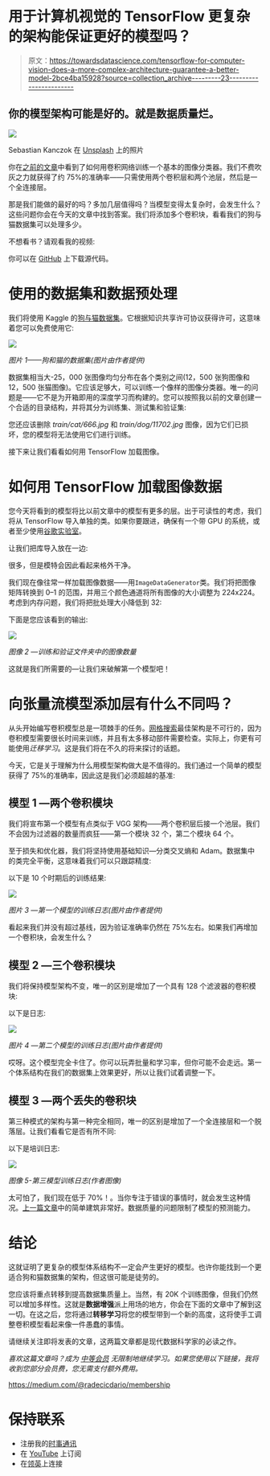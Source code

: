 # 用于计算机视觉的 TensorFlow 更复杂的架构能保证更好的模型吗？

> 原文：<https://towardsdatascience.com/tensorflow-for-computer-vision-does-a-more-complex-architecture-guarantee-a-better-model-2bce4ba15928?source=collection_archive---------23----------------------->

## 你的模型架构可能是好的。就是数据质量烂。

![](img/18199c0b30efae5233750f118781b885.png)

Sebastian Kanczok 在 [Unsplash](https://unsplash.com/s/photos/computer-science?utm_source=unsplash&utm_medium=referral&utm_content=creditCopyText) 上的照片

你在[之前的文章](/tensorflow-for-computer-vision-how-to-train-image-classifier-with-convolutional-neural-networks-77f2fd6ed152)中看到了如何用卷积网络训练一个基本的图像分类器。我们不费吹灰之力就获得了约 75%的准确率——只需使用两个卷积层和两个池层，然后是一个全连接层。

那是我们能做的最好的吗？多加几层值得吗？当模型变得太复杂时，会发生什么？这些问题你会在今天的文章中找到答案。我们将添加多个卷积块，看看我们的狗与猫数据集可以处理多少。

不想看书？请观看我的视频:

你可以在 [GitHub](https://github.com/better-data-science/TensorFlow) 上下载源代码。

# 使用的数据集和数据预处理

我们将使用 Kaggle 的[狗与猫数据集](https://www.kaggle.com/pybear/cats-vs-dogs?select=PetImages)。它根据知识共享许可协议获得许可，这意味着您可以免费使用它:

![](img/f41bd5987b947ea0931d767cec2bfa3d.png)

*图片 1——狗和猫的数据集(图片由作者提供)*

数据集相当大-25，000 张图像均匀分布在各个类别之间(12，500 张狗图像和 12，500 张猫图像)。它应该足够大，可以训练一个像样的图像分类器。唯一的问题是——它不是为开箱即用的深度学习而构建的。您可以按照我以前的文章创建一个合适的目录结构，并将其分为训练集、测试集和验证集:

</tensorflow-for-image-classification-top-3-prerequisites-for-deep-learning-projects-34c549c89e42>  

您还应该删除 *train/cat/666.jpg* 和 *train/dog/11702.jpg* 图像，因为它们已损坏，您的模型将无法使用它们进行训练。

接下来让我们看看如何用 TensorFlow 加载图像。

# 如何用 TensorFlow 加载图像数据

您今天将看到的模型将比以前文章中的模型有更多的层。出于可读性的考虑，我们将从 TensorFlow 导入单独的类。如果你要跟进，确保有一个带 GPU 的系统，或者至少使用[谷歌实验室](/google-colab-how-does-it-compare-to-a-gpu-enabled-laptop-851c1e0a2ca9)。

让我们把库导入放在一边:

很多，但是模特会因此看起来格外干净。

我们现在像往常一样加载图像数据——用`ImageDataGenerator`类。我们将把图像矩阵转换到 0–1 的范围，并用三个颜色通道将所有图像的大小调整为 224x224。考虑到内存问题，我们将把批处理大小降低到 32:

下面是您应该看到的输出:

![](img/2613349197902684667ca19c4d2836fc.png)

*图像 2 —训练和验证文件夹中的图像数量*

这就是我们所需要的—让我们来破解第一个模型吧！

# 向张量流模型添加层有什么不同吗？

从头开始编写卷积模型总是一项棘手的任务。[网格搜索](/how-to-find-optimal-neural-network-architecture-with-tensorflow-the-easy-way-50575a03d060)最佳架构是不可行的，因为卷积模型需要很长时间来训练，并且有太多移动部件需要检查。实际上，你更有可能使用*迁移学习*。这是我们将在不久的将来探讨的话题。

今天，它是关于理解为什么用模型架构做大是不值得的。我们通过一个简单的模型获得了 75%的准确率，因此这是我们必须超越的基准:

</tensorflow-for-computer-vision-how-to-train-image-classifier-with-convolutional-neural-networks-77f2fd6ed152>  

## 模型 1 —两个卷积模块

我们将宣布第一个模型有点类似于 VGG 架构——两个卷积层后接一个池层。我们不会因为过滤器的数量而疯狂——第一个模块 32 个，第二个模块 64 个。

至于损失和优化器，我们将坚持使用基础知识—分类交叉熵和 Adam。数据集中的类完全平衡，这意味着我们可以只跟踪精度:

以下是 10 个时期后的训练结果:

![](img/bcec7dbf2bd3fe6c820a35633b0f3cf3.png)

*图片 3 —第一个模型的训练日志(图片由作者提供)*

看起来我们并没有超过基线，因为验证准确率仍然在 75%左右。如果我们再增加一个卷积块，会发生什么？

## 模型 2 —三个卷积模块

我们将保持模型架构不变，唯一的区别是增加了一个具有 128 个滤波器的卷积模块:

以下是日志:

![](img/8f6c0bb8606d81a07f86e975ec3aadb0.png)

*图片 4 —第二个模型的训练日志(图片由作者提供)*

哎呀。这个模型完全卡住了。你可以玩弄批量和学习率，但你可能不会走远。第一个体系结构在我们的数据集上效果更好，所以让我们试着调整一下。

## 模型 3 —两个丢失的卷积块

第三种模式的架构与第一种完全相同，唯一的区别是增加了一个全连接层和一个脱落层。让我们看看它是否有所不同:

以下是培训日志:

![](img/850743c6512f3f7c23512f1612a9802a.png)

*图像 5-第三模型训练日志(作者图像)*

太可怕了，我们现在低于 70%！。当你专注于错误的事情时，就会发生这种情况。[上一篇文章](/tensorflow-for-computer-vision-how-to-train-image-classifier-with-convolutional-neural-networks-77f2fd6ed152)中的简单建筑非常好。数据质量的问题限制了模型的预测能力。

# 结论

这就证明了更复杂的模型体系结构不一定会产生更好的模型。也许你能找到一个更适合狗和猫数据集的架构，但这很可能是徒劳的。

您应该将重点转移到提高数据集质量上。当然，有 20K 个训练图像，但我们仍然可以增加多样性。这就是**数据增强**派上用场的地方，你会在下面的文章中了解到这一切。在这之后，您将通过**转移学习**将您的模型带到一个新的高度，这将使手工调整卷积模型看起来像一件愚蠢的事情。

请继续关注即将发表的文章，这两篇文章都是现代数据科学家的必读之作。

*喜欢这篇文章吗？成为* [*中等会员*](https://medium.com/@radecicdario/membership) *无限制地继续学习。如果您使用以下链接，我将收到您部分会员费，您无需支付额外费用。*

<https://medium.com/@radecicdario/membership>  

# 保持联系

*   注册我的[时事通讯](https://mailchi.mp/46a3d2989d9b/bdssubscribe)
*   在 [YouTube](https://www.youtube.com/c/BetterDataScience) 上订阅
*   在[领英](https://www.linkedin.com/in/darioradecic/)上连接